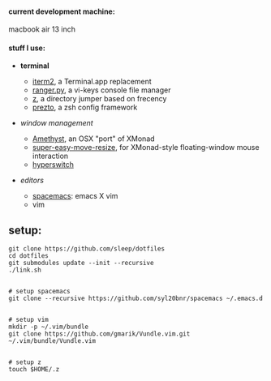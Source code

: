 #### current development machine:
macbook air 13 inch

#### stuff I use:
- **terminal**
  - [iterm2](https://www.iterm2.com), a Terminal.app replacement
  - [ranger.py](http://ranger.nongnu.org/), a vi-keys console file manager
  - [z](https://github.com/rupa/z), a directory jumper based on frecency
  - [prezto](https://github.com/sorin-ionescu/prezto), a zsh config framework

- *window management*
  - [Amethyst](https://github.com/ianyh/Amethyst), an OSX "port" of XMonad
  - [super-easy-move-resize](https://github.com/sleep/super-easy-move-resize.git), for XMonad-style floating-window mouse interaction
  - [hyperswitch](https://bahoom.com/hyperswitch)

- *editors*
  - [spacemacs](https://github.com/syl20bnr/spacemacs): emacs X vim
  - vim

## setup:
```
git clone https://github.com/sleep/dotfiles
cd dotfiles
git submodules update --init --recursive
./link.sh


# setup spacemacs
git clone --recursive https://github.com/syl20bnr/spacemacs ~/.emacs.d


# setup vim
mkdir -p ~/.vim/bundle
git clone https://github.com/gmarik/Vundle.vim.git ~/.vim/bundle/Vundle.vim


# setup z
touch $HOME/.z
```
